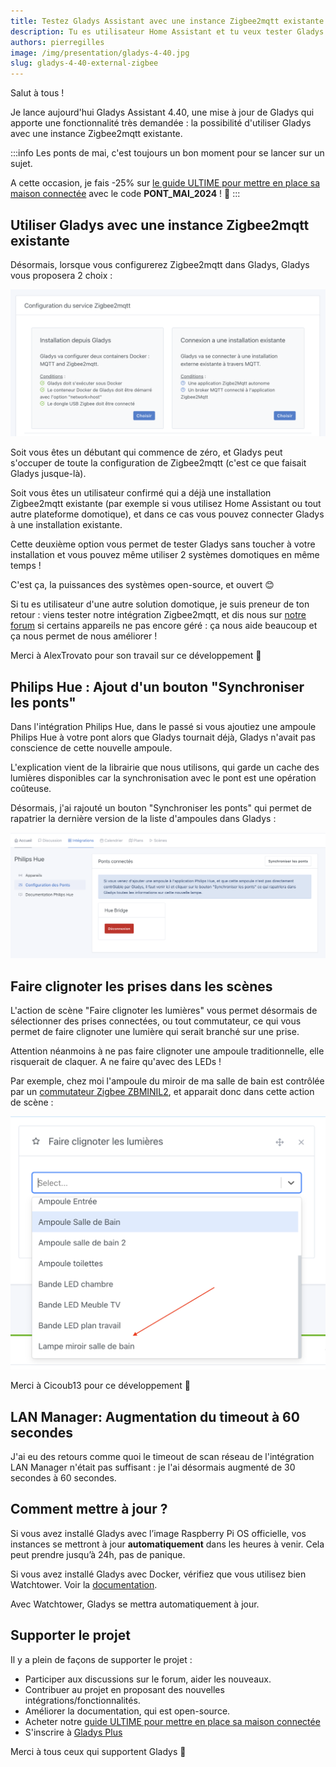 ```yaml
---
title: Testez Gladys Assistant avec une instance Zigbee2mqtt existante !
description: Tu es utilisateur Home Assistant et tu veux tester Gladys sans toucher à ton installation ? C'est possible !
authors: pierregilles
image: /img/presentation/gladys-4-40.jpg
slug: gladys-4-40-external-zigbee
---
```


Salut à tous !

Je lance aujourd'hui Gladys Assistant 4.40, une mise à jour de Gladys qui apporte une fonctionnalité très demandée : la possibilité d'utiliser Gladys avec une instance Zigbee2mqtt existante.

:::info
Les ponts de mai, c'est toujours un bon moment pour se lancer sur un sujet.

A cette occasion, je fais -25% sur [le guide ULTIME pour mettre en place sa maison connectée](https://formation.gladysassistant.com/) avec le code **PONT_MAI_2024** ! 🚀
:::

## Utiliser Gladys avec une instance Zigbee2mqtt existante

Désormais, lorsque vous configurerez Zigbee2mqtt dans Gladys, Gladys vous proposera 2 choix :

![Gladys choix mode Zigbee2mqtt](../../../static/img/articles/fr/gladys-4-40/choose-zigbee-mode.png)

<!--truncate-->

Soit vous êtes un débutant qui commence de zéro, et Gladys peut s'occuper de toute la configuration de Zigbee2mqtt (c'est ce que faisait Gladys jusque-là).

Soit vous êtes un utilisateur confirmé qui a déjà une installation Zigbee2mqtt existante (par exemple si vous utilisez Home Assistant ou tout autre plateforme domotique), et dans ce cas vous pouvez connecter Gladys à une installation existante.

Cette deuxième option vous permet de tester Gladys sans toucher à votre installation et vous pouvez même utiliser 2 systèmes domotiques en même temps !

C'est ça, la puissances des systèmes open-source, et ouvert 😊

Si tu es utilisateur d'une autre solution domotique, je suis preneur de ton retour : viens tester notre intégration Zigbee2mqtt, et dis nous sur [notre forum](https://community.gladysassistant.com/) si certains appareils ne pas encore géré : ça nous aide beaucoup et ça nous permet de nous améliorer !

Merci à AlexTrovato pour son travail sur ce développement 🙌

## Philips Hue : Ajout d'un bouton "Synchroniser les ponts"

Dans l'intégration Philips Hue, dans le passé si vous ajoutiez une ampoule Philips Hue à votre pont alors que Gladys tournait déjà, Gladys n'avait pas conscience de cette nouvelle ampoule.

L'explication vient de la librairie que nous utilisons, qui garde un cache des lumières disponibles car la synchronisation avec le pont est une opération coûteuse.

Désormais, j'ai rajouté un bouton "Synchroniser les ponts" qui permet de rapatrier la dernière version de la liste d'ampoules dans Gladys :

![Gladys synchronisation pont Philips Hue](../../../static/img/articles/fr/gladys-4-40/sync-hue-bridges.png)

## Faire clignoter les prises dans les scènes

L'action de scène "Faire clignoter les lumières" vous permet désormais de sélectionner des prises connectées, ou tout commutateur, ce qui vous permet de faire clignoter une lumière qui serait branché sur une prise.

Attention néanmoins à ne pas faire clignoter une ampoule traditionnelle, elle risquerait de claquer. A ne faire qu'avec des LEDs !

Par exemple, chez moi l'ampoule du miroir de ma salle de bain est contrôlée par un [commutateur Zigbee ZBMINIL2](https://www.domadoo.fr/fr/peripheriques/6619-sonoff-commutateur-intelligent-sans-neutre-zigbee-30-zbminil2.html?domid=17), et apparait donc dans cette action de scène :

![Clignoter prises scènes](../../../static/img/articles/fr/gladys-4-40/blink-switch.png)

Merci à Cicoub13 pour ce développement 🙌

## LAN Manager: Augmentation du timeout à 60 secondes

J'ai eu des retours comme quoi le timeout de scan réseau de l'intégration LAN Manager n'était pas suffisant : je l'ai désormais augmenté de 30 secondes à 60 secondes.

## Comment mettre à jour ?

Si vous avez installé Gladys avec l’image Raspberry Pi OS officielle, vos instances se mettront à jour **automatiquement** dans les heures à venir. Cela peut prendre jusqu’à 24h, pas de panique.

Si vous avez installé Gladys avec Docker, vérifiez que vous utilisez bien Watchtower. Voir la [documentation](/fr/docs/installation/docker#mise-à-jour-automatique-avec-watchtower).

Avec Watchtower, Gladys se mettra automatiquement à jour.

## Supporter le projet

Il y a plein de façons de supporter le projet :

- Participer aux discussions sur le forum, aider les nouveaux.
- Contribuer au projet en proposant des nouvelles intégrations/fonctionnalités.
- Améliorer la documentation, qui est open-source.
- Acheter notre [guide ULTIME pour mettre en place sa maison connectée](https://formation.gladysassistant.com/)
- S'inscrire à [Gladys Plus](/fr/plus)

Merci à tous ceux qui supportent Gladys 🙏
